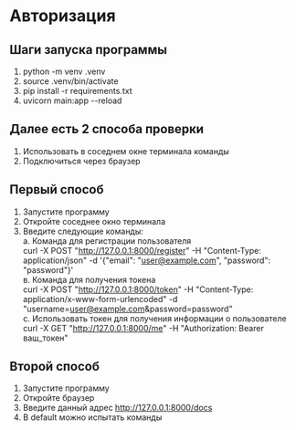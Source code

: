 # Авторизация  
## Шаги запуска программы  
1. python -m venv .venv  
2. source .venv/bin/activate  
3. pip install -r requirements.txt  
4. uvicorn main:app --reload  
## Далее есть 2 способа проверки 
1. Использовать в соседнем окне терминала команды  
2. Подключиться через браузер  

## Первый способ
1. Запустите программу  
2. Откройте соседнее окно терминала  
3. Введите следующие команды:  
    а. Команда для регистрации пользователя  
        curl -X POST "http://127.0.0.1:8000/register" -H "Content-Type: application/json" -d '{"email": "user@example.com", "password": "password"}'  
    в. Команда для получения токена  
        curl -X POST "http://127.0.0.1:8000/token" -H "Content-Type: application/x-www-form-urlencoded" -d "username=user@example.com&password=password"  
    с. Использовать токен для получения информации о пользователе  
        curl -X GET "http://127.0.0.1:8000/me" -H "Authorization: Bearer ваш_токен"  

## Второй способ  
1. Запустите программу  
2. Откройте браузер  
3. Введите данный адрес http://127.0.0.1:8000/docs  
4. В default можно испытать команды